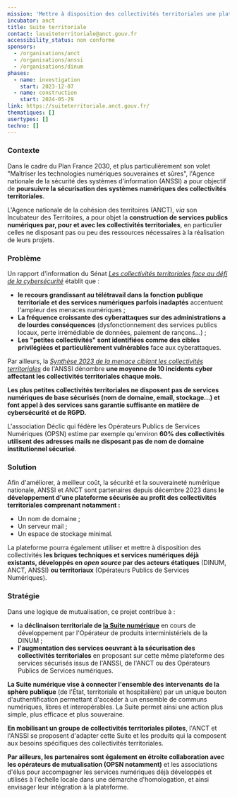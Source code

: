 ```yaml
---
mission: 'Mettre à disposition des collectivités territoriales une plateforme sécurisée de services mutualisés '
incubator: anct
title: Suite territoriale
contact: lasuiteterritoriale@anct.gouv.fr
accessibility_status: non conforme
sponsors:
  - /organisations/anct
  - /organisations/anssi
  - /organisations/dinum
phases:
  - name: investigation
    start: 2023-12-07
  - name: construction
    start: 2024-05-29
link: https://suiteterritoriale.anct.gouv.fr/
thematiques: []
usertypes: []
techno: []
---
```

### Contexte

Dans le cadre du Plan France 2030, et plus particulièrement son volet "Maîtriser les technologies numériques souveraines et sûres", l'Agence nationale de la sécurité des systèmes d'information (ANSSI) a pour objectif de **poursuivre la sécurisation des systèmes numériques des collectivités territoriales**. 

L'Agence nationale de la cohésion des territoires (ANCT), *via* son Incubateur des Territoires, a pour objet la **construction de services publics numériques par, pour et avec les collectivités territoriales**, en particulier celles ne disposant pas ou peu des ressources nécessaires à la réalisation de leurs projets. 

### Problème

Un rapport d'information du Sénat [*Les collectivités territoriales face au défi de la cybersécurité*](https://www.senat.fr/rap/r21-283/r21-283_mono.html) établit que : 
* **le recours grandissant au télétravail dans la fonction publique territoriale et des services numériques parfois inadaptés** accentuent l'ampleur des menaces numériques ; 
* **La fréquence croissante des cyberattaques sur des administrations a de lourdes conséquences** (dysfonctionnement des services publics locaux, perte irrémédiable de données, paiement de rançons...) ;
* **Les "petites collectivités" sont identifiées comme des cibles privilégiées et particulièrement vulnérables** face aux cyberattaques.

Par ailleurs, la *[Synthèse 2023 de la menace ciblant les collectivités territoriales](https://www.cert.ssi.gouv.fr/uploads/CERTFR-2023-CTI-008.pdf)* de l'ANSSI dénombre **une moyenne de 10 incidents cyber affectant les collectivités territoriales chaque mois.**

**Les plus petites collectivités territoriales ne disposent pas de services numériques de base sécurisés  (nom de domaine, email, stockage...) et font appel à des services sans garantie suffisante en matière de cybersécurité et de RGPD.**

L'association Déclic qui fédère les Opérateurs Publics de Services Numériques (OPSN) estime par exemple qu'environ **60% des collectivités utilisent des adresses mails ne disposant pas de nom de domaine institutionnel sécurisé**. 

### Solution

Afin d'améliorer, à meilleur coût, la sécurité et la souveraineté numérique nationale, ANSSI et ANCT sont partenaires depuis décembre 2023 dans **le développement d'une plateforme sécurisée au profit des collectivités territoriales comprenant notamment :**
* Un nom de domaine ; 
* Un serveur mail ; 
* Un espace de stockage minimal. 

La plateforme pourra également utiliser et mettre à disposition des collectivités **les briques techniques et services numériques déjà existants, développés en *open source* par des acteurs étatiques** (DINUM, ANCT, ANSSI) **ou territoriaux** (Opérateurs Publics de Services Numériques). 

### Stratégie

Dans une logique de mutualisation, ce projet contribue à :
- la **déclinaison territoriale de [la Suite numérique](https://beta.gouv.fr/startups/suite-numerique.html)** en cours de développement par l'Opérateur de produits interministériels de la DINUM ;
- **l'augmentation des services oeuvrant à la sécurisation des collectivités territoriales** en proposant sur cette même plateforme des services sécurisés issus de l'ANSSI, de l'ANCT ou des Opérateurs Publics de Services numériques.   

**La Suite numérique vise à connecter l'ensemble des intervenants de la sphère publique** (de l'État, territoriale et hospitalière) par un unique bouton d'authentification permettant d'accéder à un ensemble de communs numériques, libres et interopérables. La Suite permet ainsi une action plus simple, plus efficace et plus souveraine. 

**En mobilisant un groupe de collectivités territoriales pilotes**, l'ANCT et l'ANSSI se proposent d'adapter cette Suite et les produits qui la composent aux besoins spécifiques des collectivités territoriales. 

**Par ailleurs, les partenaires sont également en étroite collaboration avec les opérateurs de mutualisation (OPSN notamment)** et les associations d'élus pour accompagner les services numériques déjà développés et utilisés à l'échelle locale dans une démarche d'homologation, et ainsi envisager leur intégration à la plateforme. 

